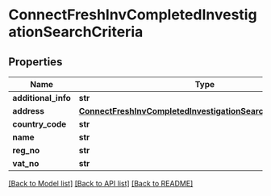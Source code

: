 # ConnectFreshInvCompletedInvestigationSearchCriteria

## Properties
Name | Type | Description | Notes
------------ | ------------- | ------------- | -------------
**additional_info** | **str** |  | [optional] 
**address** | [**ConnectFreshInvCompletedInvestigationSearchCriteriaAddress**](ConnectFreshInvCompletedInvestigationSearchCriteriaAddress.md) |  | [optional] 
**country_code** | **str** |  | [optional] 
**name** | **str** |  | [optional] 
**reg_no** | **str** |  | [optional] 
**vat_no** | **str** |  | [optional] 

[[Back to Model list]](../README.md#documentation-for-models) [[Back to API list]](../README.md#documentation-for-api-endpoints) [[Back to README]](../README.md)

